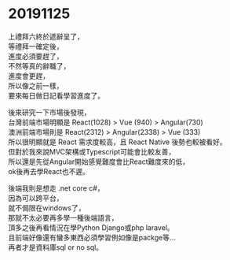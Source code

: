 # 20191125
上禮拜六終於遞辭呈了，</br>
等禮拜一確定後，</br>
進度必須要趕了，</br>
不然等真的辭職了，</br>
進度會更趕，</br>
所以像之前一樣，</br>
要來每日做日記看學習進度了。</br>

後來研究一下市場後發現，</br>
台灣前端市場明顯是 React(1028) > Vue (940) > Angular(730)</br>
澳洲前端市場則是 React(2312) > Angular(2338) > Vue (333)</br>
所以很明顯就是 React 需求度較高，且 React Native 後勢也較被看好。</br>
但對於我來說MVC架構或Typescript可能會比較友善，</br>
所以還是先從Angular開始感覺難度會比React難度來的低，</br>
ok後再去學React也不遲。</br>

後端我則是想走 .net core c#，</br>
因為可以跨平台，</br>
就不侷限在windows了，</br>
那就不太必要再多學一種後端語言，</br>
頂多之後再看情況在學Python Django或php laravel。</br>
且前端好像還有蠻多東西必須學習例如像是packge等...</br>
再者才是資料庫sql or no sql。</br>
